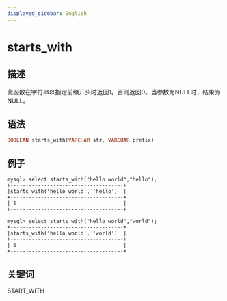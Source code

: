 ```yaml
---
displayed_sidebar: English
---
```


# starts_with

## 描述

此函数在字符串以指定前缀开头时返回1。否则返回0。当参数为NULL时，结果为NULL。

## 语法

```Haskell
BOOLEAN starts_with(VARCHAR str, VARCHAR prefix)
```

## 例子

```Plain Text
mysql> select starts_with("hello world","hello");
+-------------------------------------+
|starts_with('hello world', 'hello')  |
+-------------------------------------+
| 1                                   |
+-------------------------------------+

mysql> select starts_with("hello world","world");
+-------------------------------------+
|starts_with('hello world', 'world')  |
+-------------------------------------+
| 0                                   |
+-------------------------------------+
```

## 关键词

START_WITH

